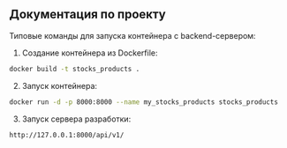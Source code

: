 ## Документация по проекту

Типовые команды для запуска контейнера с backend-сервером:

1. Создание контейнера из Dockerfile:

```bash
docker build -t stocks_products .
```

2. Запуск контейнера:

```bash
docker run -d -p 8000:8000 --name my_stocks_products stocks_products
```

3. Запуск сервера разработки:

```bash
http://127.0.0.1:8000/api/v1/
```